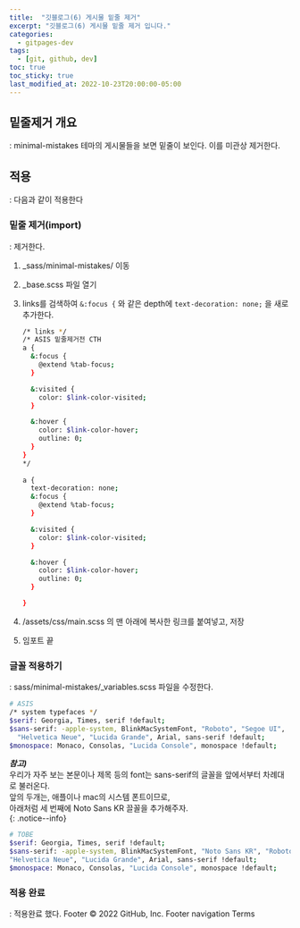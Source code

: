 ```yaml
---
title:  "깃블로그(6) 게시물 밑줄 제거"
excerpt: "깃블로그(6) 게시물 밑줄 제거 입니다."
categories:
  - gitpages-dev
tags:
  - [git, github, dev]
toc: true
toc_sticky: true
last_modified_at: 2022-10-23T20:00:00-05:00
---
```


## 밑줄제거 개요
  : minimal-mistakes 테마의 게시물들을 보면 밑줄이 보인다. 이를 미관상 제거한다.

## 적용
  : 다음과 같이 적용한다

### 밑줄 제거(import)
  : 제거한다.

  1. _sass/minimal-mistakes/ 이동
  2. _base.scss 파일 열기
  3. links를 검색하여 `&:focus {` 와 같은 depth에 `text-decoration: none;` 을 새로 추가한다.  
  
      ```bash
      /* links */
      /* ASIS 밑줄제거전 CTH
      a {
        &:focus {
          @extend %tab-focus;
        }
 
        &:visited {
          color: $link-color-visited;
        }

        &:hover {
          color: $link-color-hover;
          outline: 0;
        }
      }
      */
    
      a {
        text-decoration: none;
        &:focus {
          @extend %tab-focus;
        }

        &:visited {
          color: $link-color-visited;
        }

        &:hover {
          color: $link-color-hover;
          outline: 0;
        }

      }

      ```

  5. /assets/css/main.scss 의 맨 아래에 복사한 링크를 붙여넣고, 저장
  6. 임포트 끝

### 글꼴 적용하기
  : sass/minimal-mistakes/_variables.scss 파일을 수정한다.

```bash
# ASIS
/* system typefaces */
$serif: Georgia, Times, serif !default;
$sans-serif: -apple-system, BlinkMacSystemFont, "Roboto", "Segoe UI",
  "Helvetica Neue", "Lucida Grande", Arial, sans-serif !default;
$monospace: Monaco, Consolas, "Lucida Console", monospace !default;
```
  
***참고)***  
우리가 자주 보는 본문이나 제목 등의 font는 sans-serif의 글꼴을 앞에서부터 차례대로 불러온다.  
앞의 두개는, 애플이나 mac의 시스템 폰트이므로,   
아래처럼 세 번째에 Noto Sans KR 끌꼴을 추가해주자.  
{: .notice--info}

  
```bash
# TOBE  
$serif: Georgia, Times, serif !default;
$sans-serif: -apple-system, BlinkMacSystemFont, "Noto Sans KR", "Roboto", "Segoe UI",
"Helvetica Neue", "Lucida Grande", Arial, sans-serif !default;
$monospace: Monaco, Consolas, "Lucida Console", monospace !default;
```

### 적용 완료
  : 적용완료 했다.
Footer
© 2022 GitHub, Inc.
Footer navigation
Terms
